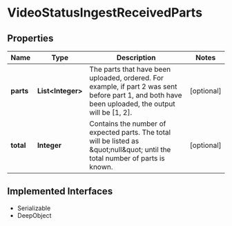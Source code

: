 

# VideoStatusIngestReceivedParts

## Properties

Name | Type | Description | Notes
------------ | ------------- | ------------- | -------------
**parts** | **List&lt;Integer&gt;** | The parts that have been uploaded, ordered. For example, if part 2 was sent before part 1, and both have been uploaded, the output will be [1, 2]. |  [optional]
**total** | **Integer** | Contains the number of expected parts. The total will be listed as \&quot;null\&quot; until the total number of parts is known. |  [optional]


## Implemented Interfaces

* Serializable
* DeepObject



